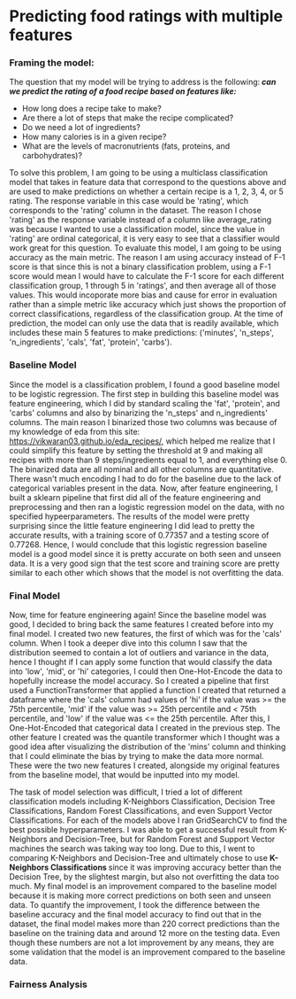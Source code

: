 <title> Predicting food ratings with multiple features</title>

# Predicting food ratings with multiple features

### Framing the model:

The question that my model will be trying to address is the following:<i><b> can we predict the rating of a food recipe based on features like:</b></i>
<ul>    
    <li> How long does a recipe take to make? </li>
    <li> Are there a lot of steps that make the recipe complicated? </li>
    <li> Do we need a lot of ingredients? </li>
    <li> How many calories is in a given recipe? </li>
    <li> What are the levels of macronutrients (fats, proteins, and carbohydrates)? </li>
</ul>

To solve this problem, I am going to be using a multiclass classification model that takes in feature data that correspond to the questions above and are used to make predictions on whether a certain recipe is a 1, 2, 3, 4, or 5 rating. The response variable in this case would be 'rating', which corresponds to the 'rating' column in the dataset. The reason I chose 'rating' as the response variable instead of a column like average_rating was because I wanted to use a classification model, since the value in 'rating' are ordinal categorical, it is very easy to see that a classifier would work great for this question. To evaluate this model, I am going to be using accuracy as the main metric. The reason I am using accuracy instead of F-1 score is that since this is not a binary classification problem, using a F-1 score would mean I would have to calculate the F-1 score for each different classification group, 1 through 5 in 'ratings', and then average all of those values. This would incoporate more bias and cause for error in evaluation rather than a simple metric like accuracy which just shows the proportion of correct classifications, regardless of the classification group. At the time of prediction, the model can only use the data that is readily available, which includes these main 5 features to make predictions: ('minutes', 'n_steps', 'n_ingredients', 'cals', 'fat', 'protein', 'carbs'). 


### Baseline Model

Since the model is a classification problem, I found a good baseline model to be logistic regression. The first step in building this baseline model was feature engineering, which I did by standard scaling the 'fat', 'protein', and 'carbs' columns and also by binarizing the 'n_steps' and n_ingredients' columns. The main reason I binarized those two columns was because of my knowledge of eda from this site: https://vikwaran03.github.io/eda_recipes/, which helped me realize that I could simplify this feature by setting the threshold at 9 and making all recipes with more than 9 steps/ingredients equal to 1, and everything else 0. The binarized data are all nominal and all other columns are quantitative. There wasn't much encoding I had to do for the baseline due to the lack of categorical variables present in the data. Now, after feature engineering, I built a sklearn pipeline that first did all of the feature engineering and preprocessing and then ran a logistic regression model on the data, with no specified hypeerparameters. The results of the model were pretty surprising since the little feature engineering I did lead to pretty the accurate results, with a training score of 0.77357 and a testing score of 0.77268. Hence, I would conclude that this logistic regression baseline model is a good model since it is pretty accurate on both seen and unseen data. It is a very good sign that the test score and training score are pretty similar to each other which shows that the model is not overfitting the data. 


### Final Model

Now, time for feature engineering again! Since the baseline model was good, I decided to bring back the same features I created before into my final model. I created two new features, the first of which was for the 'cals' column. When I took a deeper dive into this column I saw that the distribution seemed to contain a lot of outliers and variance in the data, hence I thought if I can apply some function that would classify the data into 'low', 'mid', or 'hi' categories, I could then One-Hot-Encode the data to hopefully increase the model accuracy. So I created a pipeline that first used a FunctionTransformer that applied a function I created that returned a dataframe where the 'cals' column had values of 'hi' if the value was >= the 75th percentile, 'mid' if the value was >= 25th percentile and < 75th percentile, and 'low' if the value was <= the 25th percentile. After this, I One-Hot-Encoded that categorical data I created in the previous step. The other feature I created was the quantile transformer which I thought was a good idea after visualizing the distribution of the 'mins' column and thinking that I could eliminate the bias by trying to make the data more normal. These were the two new features I created, alongside my original features from the baseline model, that would be inputted into my model. 

The task of model selection was difficult, I tried a lot of different classification models including K-Neighbors Classification, Decision Tree Classifications, Random Forest Classifications, and even Support Vector Classifications. For each of the models above I ran GridSearchCV to find the best possible hyperparameters. I was able to get a successful result from K-Neighbors and Decision-Tree, but for Random Forest and Support Vector machines the search was taking way too long. Due to this, I went to comparing K-Neighbors and Decision-Tree and ultimately chose to use <b> K-Neighbors Classifications </b> since it was improving accuracy better than the Decision Tree, by the slightest margin, but also not overfitting the data too much. My final model is an improvement compared to the baseline model because it is making more correct predictions on both seen and unseen data. To quantify the improvement, I took the difference between the baseline accuracy and the final model accuracy to find out that in the dataset, the final model makes more than 220 correct predictions than the baseline on the training data and around 12 more on the testing data. Even though these numbers are not a lot improvement by any means, they are some validation that the model is an improvement compared to the baseline data. 


### Fairness Analysis


```python

```
